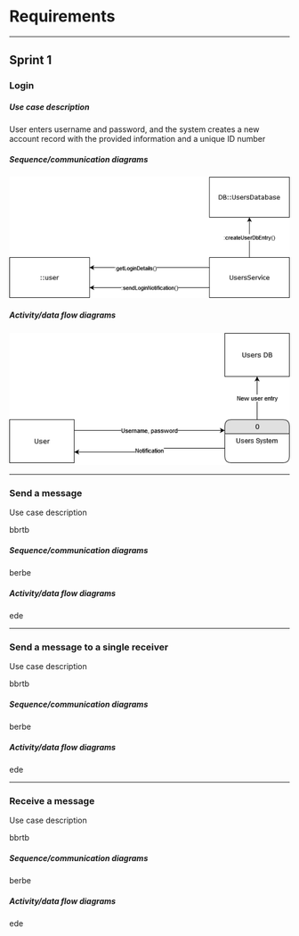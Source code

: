 # Requirements

---

## Sprint 1

### Login

##### Use case description

User enters username and password, and the system creates a new account record with the provided information and a unique ID number

##### Sequence/communication diagrams

![Login Comm.png](assets/6fdbcd04e722173be6313151d0a9a746e7402b6b.png)



##### Activity/data flow diagrams

![Login Data Flow.drawio.png](assets/249e5f1040a60bf5a182b31e4187cd7d48b5de11.png)



---

### Send a message

Use case description

bbrtb

##### Sequence/communication diagrams

berbe

##### Activity/data flow diagrams

ede

---

### Send a message to a single receiver

Use case description

bbrtb

##### Sequence/communication diagrams

berbe

##### Activity/data flow diagrams

ede

---

### Receive a message

Use case description

bbrtb

##### Sequence/communication diagrams

berbe

##### Activity/data flow diagrams

ede
